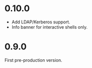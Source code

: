 # 0.10.0

* Add LDAP/Kerberos support.
* Info banner for interactive shells only.

# 0.9.0

First pre-production version.
